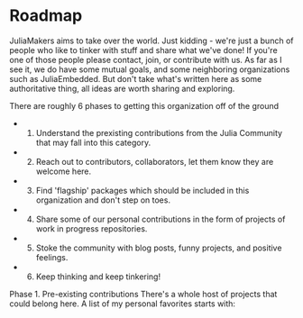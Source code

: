# Roadmap
JuliaMakers aims to take over the world. Just kidding - we're just a bunch of people who like to tinker with stuff and share what we've done! If you're one of those people please contact, join, or contribute with us. As far as I see it, we do have some mutual goals, and some neighboring organizations such as JuliaEmbedded. But don't take what's written here as some authoritative thing, all ideas are worth sharing and exploring. 

There are roughly 6 phases to getting this organization off of the ground
- 1. Understand the prexisting contributions from the Julia Community that may fall into this category.
- 2. Reach out to contributors, collaborators, let them know they are welcome here.
- 3. Find 'flagship' packages which should be included in this organization and don't step on toes.
- 4. Share some of our personal contributions in the form of projects of work in progress repositories.
- 5. Stoke the community with blog posts, funny projects, and positive feelings.
- 6. Keep thinking and keep tinkering!

Phase 1. Pre-existing contributions
There's a whole host of projects that could belong here. A list of my personal favorites starts with:
